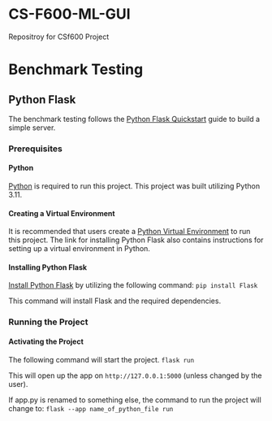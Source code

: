 # CS-F600-ML-GUI
Repositroy for CSf600 Project 

# Benchmark Testing
## Python Flask
The benchmark testing follows the [Python Flask Quickstart](https://flask.palletsprojects.com/en/2.3.x/quickstart/#a-minimal-application) guide to build a simple server.
### Prerequisites
#### Python
[Python](https://www.python.org/downloads/) is required to run this project. This project was built utilizing Python 3.11.

#### Creating a Virtual Environment
It is recommended that users create a [Python Virtual Environment](https://docs.python.org/3/library/venv.html) to run this project. The link for installing Python Flask also contains instructions for setting up a virtual environment in Python.

#### Installing Python Flask
[Install Python Flask](https://flask.palletsprojects.com/en/2.3.x/installation/) by utilizing the following command:
`pip install Flask`

This command will install Flask and the required dependencies.

### Running the Project
#### Activating the Project
The following command will start the project.
`flask run`

This will open up the app on `http://127.0.0.1:5000` (unless changed by the user).

If app.py is renamed to something else, the command to run the project will change to:
`flask --app name_of_python_file run`